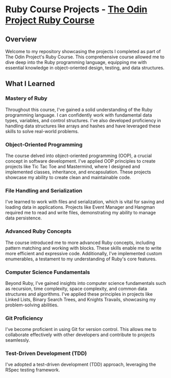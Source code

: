 # Ruby Course Projects - [**The Odin Project Ruby Course**](theodinproject.com/paths/full-stack-ruby-on-rails/courses/ruby)

## Overview
Welcome to my repository showcasing the projects I completed as part of The Odin Project's Ruby Course. This comprehensive course allowed me to dive deep into the Ruby programming language, equipping me with essential knowledge in object-oriented design, testing, and data structures.

## What I Learned

### Mastery of Ruby
Throughout this course, I've gained a solid understanding of the Ruby programming language. I can confidently work with fundamental data types, variables, and control structures. I've also developed proficiency in handling data structures like arrays and hashes and have leveraged these skills to solve real-world problems.

### Object-Oriented Programming
The course delved into object-oriented programming (OOP), a crucial concept in software development. I've applied OOP principles to create projects like Tic Tac Toe and Mastermind, where I designed and implemented classes, inheritance, and encapsulation. These projects showcase my ability to create clean and maintainable code.

### File Handling and Serialization
I've learned to work with files and serialization, which is vital for saving and loading data in applications. Projects like Event Manager and Hangman required me to read and write files, demonstrating my ability to manage data persistence.

### Advanced Ruby Concepts
The course introduced me to more advanced Ruby concepts, including pattern matching and working with blocks. These skills enable me to write more efficient and expressive code. Additionally, I've implemented custom enumerables, a testament to my understanding of Ruby's core features.

### Computer Science Fundamentals
Beyond Ruby, I've gained insights into computer science fundamentals such as recursion, time complexity, space complexity, and common data structures and algorithms. I've applied these principles in projects like Linked Lists, Binary Search Trees, and Knights Travails, showcasing my problem-solving abilities.

### Git Proficiency
I've become proficient in using Git for version control. This allows me to collaborate effectively with other developers and contribute to projects seamlessly.

### Test-Driven Development (TDD)
I've adopted a test-driven development (TDD) approach, leveraging the RSpec testing framework.
